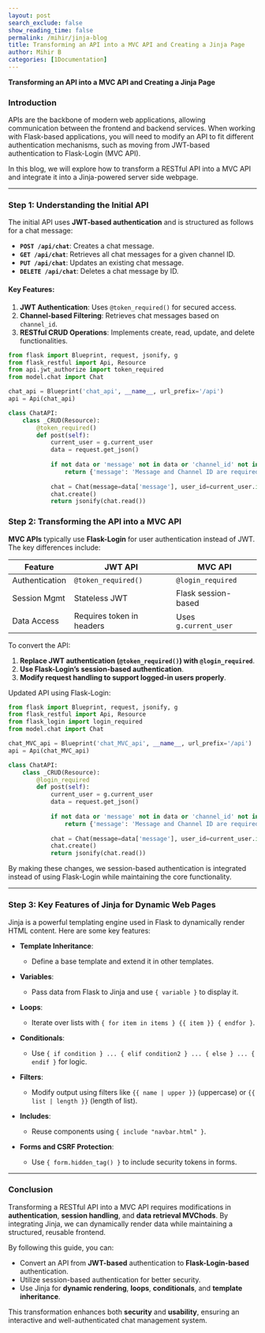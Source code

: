 ```yaml
---
layout: post 
search_exclude: false
show_reading_time: false
permalink: /mihir/jinja-blog
title: Transforming an API into a MVC API and Creating a Jinja Page
author: Mihir B
categories: [1Documentation]
---
```


**Transforming an API into a MVC API and Creating a Jinja Page**

### Introduction
APIs are the backbone of modern web applications, allowing communication between the frontend and backend services. When working with Flask-based applications, you will need to modify an API to fit different authentication mechanisms, such as moving from JWT-based authentication to Flask-Login (MVC API).

In this blog, we will explore how to transform a RESTful API into a MVC API and integrate it into a Jinja-powered server side webpage.

---

### Step 1: Understanding the Initial API
The initial API uses **JWT-based authentication** and is structured as follows for a chat message:

- **`POST /api/chat`**: Creates a chat message.
- **`GET /api/chat`**: Retrieves all chat messages for a given channel ID.
- **`PUT /api/chat`**: Updates an existing chat message.
- **`DELETE /api/chat`**: Deletes a chat message by ID.

#### Key Features:
1. **JWT Authentication**: Uses `@token_required()` for secured access.
2. **Channel-based Filtering**: Retrieves chat messages based on `channel_id`.
3. **RESTful CRUD Operations**: Implements create, read, update, and delete functionalities.

```python
from flask import Blueprint, request, jsonify, g
from flask_restful import Api, Resource
from api.jwt_authorize import token_required
from model.chat import Chat

chat_api = Blueprint('chat_api', __name__, url_prefix='/api')
api = Api(chat_api)

class ChatAPI:
    class _CRUD(Resource):
        @token_required()
        def post(self):
            current_user = g.current_user
            data = request.get_json()
            
            if not data or 'message' not in data or 'channel_id' not in data:
                return {'message': 'Message and Channel ID are required'}, 400
            
            chat = Chat(message=data['message'], user_id=current_user.id, channel_id=data['channel_id'])
            chat.create()
            return jsonify(chat.read())
```

### Step 2: Transforming the API into a MVC API
**MVC APIs** typically use **Flask-Login** for user authentication instead of JWT. The key differences include:

| Feature        | JWT API               | MVC API           |
|---------------|---------------------|-----------------|
| Authentication | `@token_required()` | `@login_required` |
| Session Mgmt  | Stateless JWT        | Flask session-based |
| Data Access   | Requires token in headers | Uses `g.current_user` |

To convert the API:
1. **Replace JWT authentication (`@token_required()`) with `@login_required`**.
2. **Use Flask-Login’s session-based authentication**.
3. **Modify request handling to support logged-in users properly**.

Updated API using Flask-Login:

```python
from flask import Blueprint, request, jsonify, g
from flask_restful import Api, Resource
from flask_login import login_required
from model.chat import Chat

chat_MVC_api = Blueprint('chat_MVC_api', __name__, url_prefix='/api')
api = Api(chat_MVC_api)

class ChatAPI:
    class _CRUD(Resource):
        @login_required
        def post(self):
            current_user = g.current_user
            data = request.get_json()
            
            if not data or 'message' not in data or 'channel_id' not in data:
                return {'message': 'Message and Channel ID are required'}, 400
            
            chat = Chat(message=data['message'], user_id=current_user.id, channel_id=data['channel_id'])
            chat.create()
            return jsonify(chat.read())
```

By making these changes, we session-based authentication is integrated instead of using Flask-Login while maintaining the core functionality.

---

### Step 3: Key Features of Jinja for Dynamic Web Pages
Jinja is a powerful templating engine used in Flask to dynamically render HTML content. Here are some key features:

- **Template Inheritance**:
  - Define a base template and extend it in other templates.

- **Variables**:
  - Pass data from Flask to Jinja and use `{ variable }` to display it.

- **Loops**:
  - Iterate over lists with `{ for item in items } {{ item }} { endfor }`.

- **Conditionals**:
  - Use `{ if condition } ... { elif condition2 } ... { else } ... { endif }` for logic.

- **Filters**:
  - Modify output using filters like `{{ name | upper }}` (uppercase) or `{{ list | length }}` (length of list).

- **Includes**:
  - Reuse components using `{ include "navbar.html" }`.

- **Forms and CSRF Protection**:
  - Use `{ form.hidden_tag() }` to include security tokens in forms.

---

### Conclusion
Transforming a RESTful API into a MVC API requires modifications in **authentication**, **session handling**, and **data retrieval MVChods**. By integrating Jinja, we can dynamically render data while maintaining a structured, reusable frontend.

By following this guide, you can:
- Convert an API from **JWT-based** authentication to **Flask-Login-based** authentication.
- Utilize session-based authentication for better security.
- Use Jinja for **dynamic rendering**, **loops**, **conditionals**, and **template inheritance**.

This transformation enhances both **security** and **usability**, ensuring an interactive and well-authenticated chat management system.


